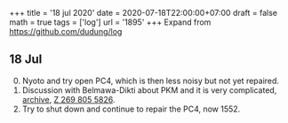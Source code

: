 +++
title = '18 jul 2020'
date = 2020-07-18T22:00:00+07:00
draft = false
math = true
tags = ['log']
url = '1895'
+++
Expand from https://github.com/dudung/log <!--more-->

## 18 Jul
0. Nyoto and try open PC4, which is then less noisy but not yet repaired.
1. Discussion with Belmawa-Dikti about PKM and it is very complicated, [archive](https://s.id/Materi5Bidang), [Z 269 805 5826](https://zoom.us/j/2698055826?pwd=cUJUa2REMlhtU1FXQ2ZQdFNKWkxZUT09).
2. Try to shut down and continue to repair the PC4, now 1552.
